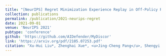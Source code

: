 ```yaml
---
title: "[NeurIPS] Regret Minimization Experience Replay in Off-Policy Reinforcement Learning"
collection: publications
permalink: /publication/2021-neurips-regret
date: 2021-09-01
venue: 'NeurIPS 2021'
pubtype: 'conference'
github: 'https://github.com/AIDefender/MyDiscor'
link: 'https://arxiv.org/pdf/2105.07253.pdf'
citation: "Xu-Hui Liu*, Zhenghai Xue*, <u>Jing-Cheng Pang</u>, Shengyi Jiang, Feng Xu and Yang Yu. <i>Regret Minimization Experience Replay in Off-Policy Reinforcement Learning.</i> In: <b>NeurIPS'21</b>, 2021."
---
```


